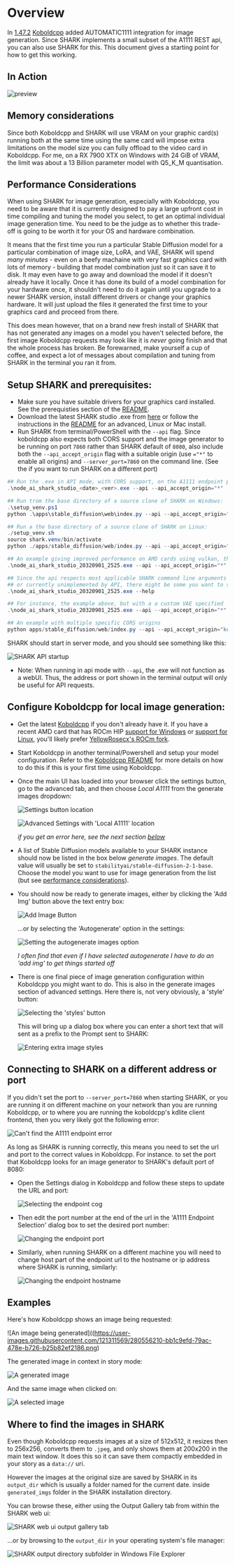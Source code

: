# Overview

In [1.47.2](https://github.com/LostRuins/koboldcpp/releases/tag/v1.47.2) [Koboldcpp](https://github.com/LostRuins/koboldcpp) added AUTOMATIC1111 integration for image generation. Since SHARK implements a small subset of the A1111 REST api, you can also use SHARK for this. This document gives a starting point for how to get this working.

## In Action

![preview](https://user-images.githubusercontent.com/121311569/280557602-bb97bad0-fdf5-4922-a2cc-4f327f2760db.jpg)

## Memory considerations

Since both Koboldcpp and SHARK will use VRAM on your graphic card(s) running both at the same time using the same card will impose extra limitations on the model size you can fully offload to the video card in Koboldcpp. For me, on a RX 7900 XTX on Windows with 24 GiB of VRAM, the limit was about a 13 Billion parameter model with Q5_K_M quantisation.

## Performance Considerations

When using SHARK for image generation, especially with Koboldcpp, you need to be aware that it is currently designed to pay a large upfront cost in time compiling and tuning the model you select, to get an optimal individual image generation time. You need to be the judge as to whether this trade-off is going to be worth it for your OS and hardware combination.

It means that the first time you run a particular Stable Diffusion model for a particular combination of image size, LoRA, and VAE, SHARK will spend *many minutes* - even on a beefy machaine with very fast graphics card with lots of memory - building that model combination just so it can save it to disk. It may even have to go away and download the model if it doesn't already have it locally. Once it has done its build of a model combination for your hardware once, it shouldn't need to do it again until you upgrade to a newer SHARK version, install different drivers or change your graphics hardware. It will just upload the files it generated the first time to your graphics card and proceed from there.

This does mean however, that on a brand new fresh install of SHARK that has not generated any images on a model you haven't selected before, the first image Koboldcpp requests may look like it is *never* going finish and that the whole process has broken. Be forewarned, make yourself a cup of coffee, and expect a lot of messages about compilation and tuning from SHARK in the terminal you ran it from.

## Setup SHARK and prerequisites:

 * Make sure you have suitable drivers for your graphics card installed. See the prerequisties section of the [README](https://github.com/nod-ai/SHARK-Studio#readme).
 * Download the latest SHARK studio .exe from [here](https://github.com/nod-ai/SHARK-Studio/releases) or follow the instructions in the [README](https://github.com/nod-ai/SHARK-Studio#readme) for an advanced, Linux or Mac install.
 * Run SHARK from terminal/PowerShell with the `--api` flag. Since koboldcpp also expects both CORS support and the image generator to be running on port `7860` rather than SHARK default of `8080`, also include both the `--api_accept_origin` flag with a suitable origin (use `="*"` to enable all origins) and `--server_port=7860` on the command line. (See the if you want to run SHARK on a different port)

```powershell
## Run the .exe in API mode, with CORS support, on the A1111 endpoint port:
.\node_ai_shark_studio_<date>_<ver>.exe --api --api_accept_origin="*"  --server_port=7860

## Run trom the base directory of a source clone of SHARK on Windows:
.\setup_venv.ps1
python .\apps\stable_diffusion\web\index.py --api --api_accept_origin="*"  --server_port=7860

## Run a the base directory of a source clone of SHARK on Linux:
./setup_venv.sh
source shark.venv/bin/activate
python ./apps/stable_diffusion/web/index.py --api --api_accept_origin="*"  --server_port=7860

## An example giving improved performance on AMD cards using vulkan, that runs on the same port as A1111
.\node_ai_shark_studio_20320901_2525.exe --api --api_accept_origin="*" --device_allocator="caching" --server_port=7860

## Since the api respects most applicable SHARK command line arguments for options not specified,
## or currently unimplemented by API, there might be some you want to set, as listed in `--help`
.\node_ai_shark_studio_20320901_2525.exe --help

## For instance, the example above, but with a a custom VAE specified
.\node_ai_shark_studio_20320901_2525.exe --api --api_accept_origin="*" --device_allocator="caching" --server_port=7860 --custom_vae="clearvae_v23.safetensors"

## An example with multiple specific CORS origins
python apps/stable_diffusion/web/index.py --api --api_accept_origin="koboldcpp.example.com:7001" --api_accept_origin="koboldcpp.example.com:7002" --server_port=7860
```

SHARK should start in server mode, and you should see something like this:

![SHARK API startup](https://user-images.githubusercontent.com/121311569/280556294-c3f7fc1a-c8e2-467d-afe6-365638d6823a.png)

* Note: When running in api mode with `--api`, the .exe will not function as a webUI. Thus, the address or port shown in the terminal output will only be useful for API requests.


## Configure Koboldcpp for local image generation:

* Get the latest [Koboldcpp](https://github.com/LostRuins/koboldcpp/releases) if you don't already have it. If you have a recent AMD card that has ROCm HIP [support for Windows](https://rocmdocs.amd.com/en/latest/release/windows_support.html#windows-supported-gpus) or [support for Linux](https://rocmdocs.amd.com/en/latest/release/gpu_os_support.html#linux-supported-gpus), you'll likely prefer [YellowRosecx's ROCm fork](https://github.com/YellowRoseCx/koboldcpp-rocm).
* Start Koboldcpp in another terminal/Powershell and setup your model configuration. Refer to the [Koboldcpp README](https://github.com/YellowRoseCx/koboldcpp-rocm) for more details on how to do this if this is your first time using Koboldcpp.
* Once the main UI has loaded into your browser click the settings button, go to the advanced tab, and then choose *Local A1111* from the generate images dropdown:

  ![Settings button location](https://user-images.githubusercontent.com/121311569/280556246-10692d79-e89f-4fdf-87ba-82f3d78ed49d.png)

  ![Advanced Settings with 'Local A1111' location](https://user-images.githubusercontent.com/121311569/280556234-6ebc8ba7-1469-442a-93a7-5626a094ddf1.png)

  *if you get an error here, see the next section [below](#connecting-to-shark-on-a-different-address-or-port)*

* A list of Stable Diffusion models available to your SHARK instance should now be listed in the box below *generate images*. The default value will usually be set to `stabilityai/stable-diffusion-2-1-base`. Choose the model you want to use for image generation from the list (but see [performance considerations](#performance-considerations)).
* You should now be ready to generate images, either by clicking the 'Add Img' button above the text entry box:

  ![Add Image Button](https://user-images.githubusercontent.com/121311569/280556161-846c7883-4a83-4458-a56a-bd9f93ca354c.png)

  ...or by selecting the 'Autogenerate' option in the settings:

  ![Setting the autogenerate images option](https://user-images.githubusercontent.com/121311569/280556230-ae221a46-ba68-499b-a519-c8f290bbbeae.png)

  *I often find that even if I have selected autogenerate I have to do an 'add img' to get things started off*

* There is one final piece of image generation configuration within Koboldcpp you might want to do. This is also in the generate images section of advanced settings. Here there is, not very obviously, a 'style' button:

  ![Selecting the 'styles' button](https://user-images.githubusercontent.com/121311569/280556694-55cd1c55-a059-4b54-9293-63d66a32368e.png)

  This will bring up a dialog box where you can enter a short text that will sent as a prefix to the Prompt sent to SHARK:

  ![Entering extra image styles](https://user-images.githubusercontent.com/121311569/280556172-4aab9794-7a77-46d7-bdda-43df570ad19a.png)


## Connecting to SHARK on a different address or port

[//]: # (Updated instructions for changing the url and port in Koboldcpp)

If you didn't set the port to `--server_port=7860` when starting SHARK, or you are running it on different machine on your network than you are running Koboldcpp, or to where you are running the koboldcpp's kdlite client frontend, then you very likely got the following error:

  ![Can't find the A1111 endpoint error](https://user-images.githubusercontent.com/121311569/280555857-601f53dc-35e9-4027-9180-baa61d2393ba.png)

As long as SHARK is running correctly, this means you need to set the url and port to the correct values in Koboldcpp. For instance. to set the port that Koboldcpp looks for an image generator to SHARK's default port of 8080:

* Open the Settings dialog in Koboldcpp and follow these steps to update the URL and port:

     ![Selecting the endpoint cog](https://user-images.githubusercontent.com/121311569/280555866-4287ecc5-f29f-4c03-8f5a-abeaf31b0442.png)

* Then edit the port number at the end of the url in the 'A1111 Endpoint Selection' dialog box to set the desired port number:

     ![Changing the endpoint port](https://user-images.githubusercontent.com/121311569/280556170-f8848b7b-6fc9-4cf7-80eb-5c312f332fd9.png)

* Similarly, when running SHARK on a different machine you will need to change host part of the endpoint url to the hostname or ip address where SHARK is running, similarly:

    ![Changing the endpoint hostname](https://user-images.githubusercontent.com/121311569/280556167-c6541dea-0f85-417a-b661-fdf4dc40d05f.png)

## Examples

Here's how Koboldcpp shows an image being requested:

  ![An image being generated]((https://user-images.githubusercontent.com/121311569/280556210-bb1c9efd-79ac-478e-b726-b25b82ef2186.png)

The generated image in context in story mode:

 ![A generated image](https://user-images.githubusercontent.com/121311569/280556179-4e9f3752-f349-4cba-bc6a-f85f8dc79b10.jpg)

And the same image when clicked on:

 ![A selected image](https://user-images.githubusercontent.com/121311569/280556216-2ca4c0a4-3889-4ef5-8a09-30084fb34081.jpg)


## Where to find the images in SHARK

Even though Koboldcpp requests images at a size of 512x512, it resizes then to 256x256, converts them to `.jpeg`, and only shows them at 200x200 in the main text window. It does this so it can save them compactly embedded in your story as a `data://` uri.

However the images at the original size are saved by SHARK in its `output_dir` which is usually a folder named for the current date. inside `generated_imgs` folder in the SHARK installation directory.

You can browse these, either using the Output Gallery tab from within the SHARK web ui:

  ![SHARK web ui output gallery tab](https://user-images.githubusercontent.com/121311569/280556582-9303ca85-2594-4a8c-97a2-fbd72337980b.jpg)

...or by browsing to the `output_dir` in your operating system's file manager:

  ![SHARK output directory subfolder in Windows File Explorer](https://user-images.githubusercontent.com/121311569/280556297-66173030-2324-415c-a236-ef3fcd73e6ed.jpg)
